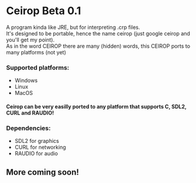 # Ceirop Beta 0.1
A program kinda like JRE, but for interpreting .crp files.<br>
It's designed to be portable, hence the name ceirop (just google ceirop and you'll get my point).<br>
As in the word CEIROP there are many (hidden) words, this CEIROP ports to many platforms (not yet)
<h3>Supported platforms:</h3>

 - Windows
 - Linux
 - MacOS
 <h4>Ceirop can be very easilly ported to any platform that supports C, SDL2, CURL and RAUDIO!</h4>
<h3>Dependencies:</h3>

 - SDL2 for graphics
 - CURL for networking
 - RAUDIO for audio
<h2>More coming soon!</h2>
